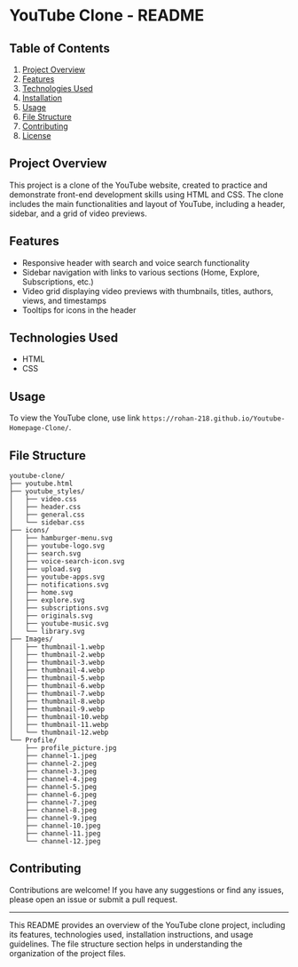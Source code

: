 # YouTube Clone - README

## Table of Contents
1. [Project Overview](#project-overview)
2. [Features](#features)
3. [Technologies Used](#technologies-used)
4. [Installation](#installation)
5. [Usage](#usage)
6. [File Structure](#file-structure)
7. [Contributing](#contributing)
8. [License](#license)

## Project Overview
This project is a clone of the YouTube website, created to practice and demonstrate front-end development skills using HTML and CSS. The clone includes the main functionalities and layout of YouTube, including a header, sidebar, and a grid of video previews.

## Features
- Responsive header with search and voice search functionality
- Sidebar navigation with links to various sections (Home, Explore, Subscriptions, etc.)
- Video grid displaying video previews with thumbnails, titles, authors, views, and timestamps
- Tooltips for icons in the header

## Technologies Used
- HTML
- CSS

## Usage
To view the YouTube clone, use link `https://rohan-218.github.io/Youtube-Homepage-Clone/`.

## File Structure
```
youtube-clone/
├── youtube.html
├── youtube_styles/
│   ├── video.css
│   ├── header.css
│   ├── general.css
│   └── sidebar.css
├── icons/
│   ├── hamburger-menu.svg
│   ├── youtube-logo.svg
│   ├── search.svg
│   ├── voice-search-icon.svg
│   ├── upload.svg
│   ├── youtube-apps.svg
│   ├── notifications.svg
│   ├── home.svg
│   ├── explore.svg
│   ├── subscriptions.svg
│   ├── originals.svg
│   ├── youtube-music.svg
│   └── library.svg
├── Images/
│   ├── thumbnail-1.webp
│   ├── thumbnail-2.webp
│   ├── thumbnail-3.webp
│   ├── thumbnail-4.webp
│   ├── thumbnail-5.webp
│   ├── thumbnail-6.webp
│   ├── thumbnail-7.webp
│   ├── thumbnail-8.webp
│   ├── thumbnail-9.webp
│   ├── thumbnail-10.webp
│   ├── thumbnail-11.webp
│   └── thumbnail-12.webp
└── Profile/
    ├── profile_picture.jpg
    ├── channel-1.jpeg
    ├── channel-2.jpeg
    ├── channel-3.jpeg
    ├── channel-4.jpeg
    ├── channel-5.jpeg
    ├── channel-6.jpeg
    ├── channel-7.jpeg
    ├── channel-8.jpeg
    ├── channel-9.jpeg
    ├── channel-10.jpeg
    ├── channel-11.jpeg
    └── channel-12.jpeg
```

## Contributing
Contributions are welcome! If you have any suggestions or find any issues, please open an issue or submit a pull request.

---

This README provides an overview of the YouTube clone project, including its features, technologies used, installation instructions, and usage guidelines. The file structure section helps in understanding the organization of the project files.
